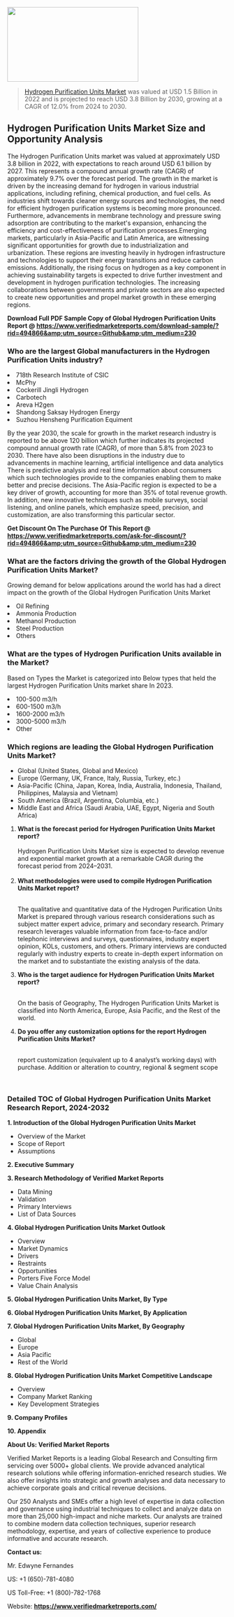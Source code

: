 <img src="https://ffe5etoiles.com/wp-content/uploads/2024/12/MST1-300x171.png" alt="" width="300" height="171" class="alignnone size-medium wp-image-20088" /><blockquote><p><p><a href="https://www.verifiedmarketreports.com/download-sample/?rid=494866&utm_source=Github&utm_medium=230" target="_blank">Hydrogen Purification Units Market</a> was valued at USD 1.5 Billion in 2022 and is projected to reach USD 3.8 Billion by 2030, growing at a CAGR of 12.0% from 2024 to 2030.</p></blockquote><p><h2>Hydrogen Purification Units Market Size and Opportunity Analysis</h2>The Hydrogen Purification Units market was valued at approximately USD 3.8 billion in 2022, with expectations to reach around USD 6.1 billion by 2027. This represents a compound annual growth rate (CAGR) of approximately 9.7% over the forecast period. The growth in the market is driven by the increasing demand for hydrogen in various industrial applications, including refining, chemical production, and fuel cells. As industries shift towards cleaner energy sources and technologies, the need for efficient hydrogen purification systems is becoming more pronounced. Furthermore, advancements in membrane technology and pressure swing adsorption are contributing to the market's expansion, enhancing the efficiency and cost-effectiveness of purification processes.Emerging markets, particularly in Asia-Pacific and Latin America, are witnessing significant opportunities for growth due to industrialization and urbanization. These regions are investing heavily in hydrogen infrastructure and technologies to support their energy transitions and reduce carbon emissions. Additionally, the rising focus on hydrogen as a key component in achieving sustainability targets is expected to drive further investment and development in hydrogen purification technologies. The increasing collaborations between governments and private sectors are also expected to create new opportunities and propel market growth in these emerging regions.</p><p class=""><strong>Download Full PDF Sample Copy of Global Hydrogen Purification Units Report @ <a href="https://www.verifiedmarketreports.com/download-sample/?rid=494866&amp;utm_source=Github&amp;utm_medium=230" target="_blank">https://www.verifiedmarketreports.com/download-sample/?rid=494866&amp;utm_source=Github&amp;utm_medium=230</a></strong></p><h3 id="" class="">Who are the largest Global manufacturers in the Hydrogen Purification Units industry?</h3><p><li>718th Research Institute of CSIC</li><li> McPhy</li><li> Cockerill Jingli Hydrogen</li><li> Carbotech</li><li> Areva H2gen</li><li> Shandong Saksay Hydrogen Energy</li><li> Suzhou Hensheng Purification Equiment</li></p><div class=""><div class="" dir="" data-message-author-role="" data-message-id="" data-message-model-slug=""><div class=""><div class=""><div class=""><div class="" dir="" data-message-author-role="" data-message-id="" data-message-model-slug=""><div class=""><div class=""><p>By the year 2030, the scale for growth in the market research industry is reported to be above 120 billion which further indicates its projected compound annual growth rate (CAGR), of more than 5.8% from 2023 to 2030. There have also been disruptions in the industry due to advancements in machine learning, artificial intelligence and data analytics There is predictive analysis and real time information about consumers which such technologies provide to the companies enabling them to make better and precise decisions. The Asia-Pacific region is expected to be a key driver of growth, accounting for more than 35% of total revenue growth. In addition, new innovative techniques such as mobile surveys, social listening, and online panels, which emphasize speed, precision, and customization, are also transforming this particular sector.</p><p><strong>Get Discount On The Purchase Of This Report @&nbsp; <a href="https://www.verifiedmarketreports.com/ask-for-discount/?rid=494866&amp;utm_source=Github&amp;utm_medium=230" target="_blank">https://www.verifiedmarketreports.com/ask-for-discount/?rid=494866&amp;utm_source=Github&amp;utm_medium=230</a></strong></p></div></div></div></div></div></div></div></div><h3 id="" class="">What are the factors driving the growth of the Global Hydrogen Purification Units Market?</h3><p id="" class="">Growing demand for below applications around the world has had a direct impact on the growth of the Global Hydrogen Purification Units Market</p><p id="" class=""><li>Oil Refining</li><li> Ammonia Production</li><li> Methanol Production</li><li> Steel Production</li><li> Others</li></p><h3 id="" class="">What are the types of Hydrogen Purification Units available in the Market?</h3><p id="" class="">Based on Types the Market is categorized into Below types that held the largest Hydrogen Purification Units market share In 2023.</p><p id="" class=""><li>100-500 m3/h</li><li> 600-1500 m3/h</li><li> 1600-2000 m3/h</li><li> 3000-5000 m3/h</li><li> Other</li></p><h3 id="" class="">Which regions are leading the Global Hydrogen Purification Units Market?</h3><ul><li>Global (United States, Global and Mexico)</li><li>Europe (Germany, UK, France, Italy, Russia, Turkey, etc.)</li><li>Asia-Pacific (China, Japan, Korea, India, Australia, Indonesia, Thailand, Philippines, Malaysia and Vietnam)</li><li>South America (Brazil, Argentina, Columbia, etc.)</li><li>Middle East and Africa (Saudi Arabia, UAE, Egypt, Nigeria and South Africa)</li></ul><p><ol><li><strong>What is the forecast period for Hydrogen Purification Units Market report?<br /></strong><br /><span data-sheets-root="1" data-sheets-value="{&quot;1&quot;:2,&quot;2&quot;:&quot;XXXX size is expected to develop revenue and exponential market growth at a remarkable CAGR during the forecast period from 2024&ndash;2030.&quot;}" data-sheets-userformat="{&quot;2&quot;:12674,&quot;4&quot;:{&quot;1&quot;:2,&quot;2&quot;:16776960},&quot;10&quot;:2,&quot;11&quot;:0,&quot;15&quot;:&quot;Arial&quot;,&quot;16&quot;:12}">Hydrogen Purification Units Market size is expected to develop revenue and exponential market growth at a remarkable CAGR during the forecast period from 2024&ndash;2031.</span><br /><br /></li><li><strong>What methodologies were used to compile Hydrogen Purification Units Market report?<br /><br /></strong><p>The qualitative and quantitative data of the&nbsp;Hydrogen Purification Units Market is prepared through various research considerations such as subject matter expert advice, primary and secondary research. Primary research leverages valuable information from face-to-face and/or telephonic interviews and surveys, questionnaires, industry expert opinion, KOLs, customers, and others. Primary interviews are conducted regularly with industry experts to create in-depth expert information on the market and to substantiate the existing analysis of the data.&nbsp;</p></li><li><strong>Who is the target audience for Hydrogen Purification Units Market report?<br /><br /></strong><p>On the basis of Geography, The&nbsp;Hydrogen Purification Units Market is classified into North America, Europe, Asia Pacific, and the Rest of the world.</p></li><li><strong>Do you offer any customization options for the report Hydrogen Purification Units Market?<br /><br /></strong><p>report customization (equivalent up to 4 analyst&rsquo;s working days) with purchase. Addition or alteration to country, regional &amp; segment scope</p><p>&nbsp;</p></li></ol></p><h3 id="" class="">Detailed TOC of Global Hydrogen Purification Units Market Research Report, 2024-2032</h3><p id="" class=""><strong>1. Introduction of the Global Hydrogen Purification Units Market</strong></p><ul><li>Overview of the Market</li><li>Scope of Report</li><li>Assumptions</li></ul><p id="" class=""><strong>2. Executive Summary</strong></p><p id="" class=""><strong>3. Research Methodology of&nbsp;Verified Market Reports</strong></p><ul><li>Data Mining</li><li>Validation</li><li>Primary Interviews</li><li>List of Data Sources</li></ul><p id="" class=""><strong>4. Global Hydrogen Purification Units Market Outlook</strong></p><ul><li>Overview</li><li>Market Dynamics</li><li>Drivers</li><li>Restraints</li><li>Opportunities</li><li>Porters Five Force Model</li><li>Value Chain Analysis</li></ul><p id="" class=""><strong>5. Global Hydrogen Purification Units Market, By&nbsp;Type</strong></p><p id="" class=""><strong>6. Global Hydrogen Purification Units Market, By Application</strong></p><p id="" class=""><strong>7. Global Hydrogen Purification Units Market, By Geography</strong></p><ul><li>Global</li><li>Europe</li><li>Asia Pacific</li><li>Rest of the World</li></ul><p id="" class=""><strong>8. Global Hydrogen Purification Units Market Competitive Landscape</strong></p><ul><li>Overview</li><li>Company Market Ranking</li><li>Key Development Strategies</li></ul><p id="" class=""><strong>9. Company Profiles</strong></p><p id="" class=""><strong>10. Appendix</strong></p><p id="" class=""><strong>About Us: Verified Market Reports</strong></p><p id="" class="">Verified Market Reports is a leading Global Research and Consulting firm servicing over 5000+ global clients. We provide advanced analytical research solutions while offering information-enriched research studies. We also offer insights into strategic and growth analyses and data necessary to achieve corporate goals and critical revenue decisions.</p><p id="" class="">Our 250 Analysts and SMEs offer a high level of expertise in data collection and governance using industrial techniques to collect and analyze data on more than 25,000 high-impact and niche markets. Our analysts are trained to combine modern data collection techniques, superior research methodology, expertise, and years of collective experience to produce informative and accurate research.</p><p id="" class=""><strong>Contact us:</strong></p><p id="" class="">Mr. Edwyne Fernandes</p><p id="" class="">US: +1 (650)-781-4080</p><p id="" class="">US Toll-Free: +1 (800)-782-1768</p><p id="" class="">Website: <a target="" data-test-app-aware-link=""><strong>https://www.verifiedmarketreports.com/</strong></a></p>
